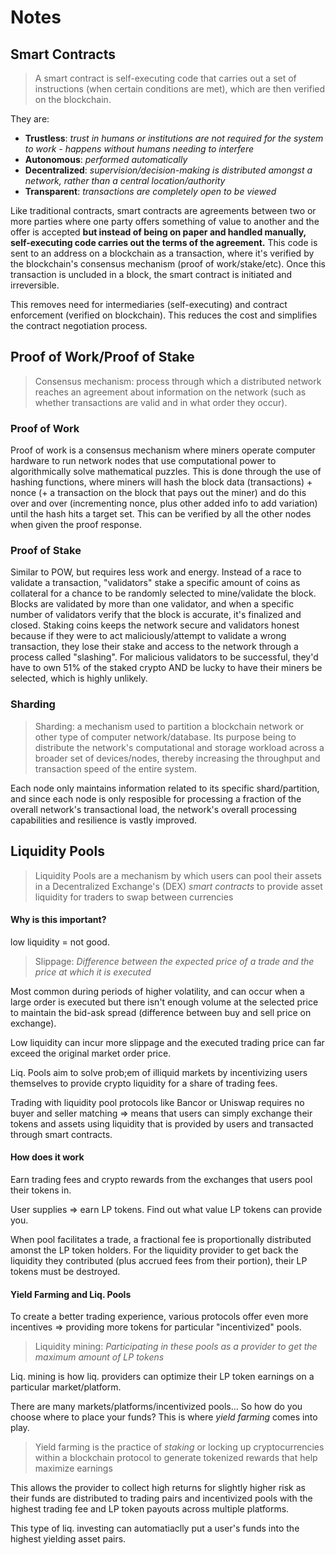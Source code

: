 # Notes

## Smart Contracts

> A smart contract is self-executing code that carries out a set of instructions (when certain conditions are met), which are then verified on the blockchain.

They are:
- **Trustless**: _trust in humans or institutions are not required for the system to work - happens without humans needing to interfere_
- **Autonomous**: _performed automatically_
- **Decentralized**: _supervision/decision-making is distributed amongst a network, rather than a central location/authority_
- **Transparent**: _transactions are completely open to be viewed_

Like traditional contracts, smart contracts are agreements between two or more parties where one party offers something of value to another and the offer is accepted **but instead of being on paper and handled manually, self-executing code carries out the terms of the agreement.** This code is sent to an address on a blockchain as a transaction, where it's verified by the blockchain's consensus mechanism (proof of work/stake/etc). Once this transaction is uncluded in a block, the smart contract is initiated and irreversible.


This removes need for intermediaries (self-executing) and contract enforcement (verified on blockchain). This reduces the cost and simplifies the contract negotiation process. 


## Proof of Work/Proof of Stake

> Consensus mechanism: process through which a distributed network reaches an agreement about information on the network (such as whether transactions are valid and in what order they occur).

### Proof of Work
Proof of work is a consensus mechanism where miners operate computer hardware to run network nodes that use computational power to algorithmically solve mathematical puzzles. This is done through the use of hashing functions, where miners will hash the block data (transactions) + nonce (+ a transaction on the block that pays out the miner) and do this over and over (incrementing nonce, plus other added info to add variation) until the hash hits a target set. This can be verified by all the other nodes when given the proof response.

### Proof of Stake
Similar to POW, but requires less work and energy. Instead of a race to validate a transaction, "validators" stake a specific amount of coins as collateral for a chance to be randomly selected to mine/validate the block. Blocks are validated by more than one validator, and when a specific number of validators verify that the block is accurate, it's finalized and closed. Staking coins keeps the network secure and validators honest because if they were to act maliciously/attempt to validate a wrong transaction, they lose their stake and access to the network through a process called "slashing". For malicious validators to be successful, they'd have to own 51% of the staked crypto AND be lucky to have their miners be selected, which is highly unlikely.

### Sharding
> Sharding: a mechanism used to partition a blockchain network or other type of computer network/database. Its purpose being to distribute the network's computational and storage workload across a broader set of devices/nodes, thereby increasing the throughput and transaction speed of the entire system.

Each node only maintains information related to its specific shard/partition, and since each node is only resposible for processing a fraction of the overall network's transactional load, the network's overall processing capabilities and resilience is vastly improved.

## Liquidity Pools

> Liquidity Pools are a mechanism by which users can pool their assets in a Decentralized Exchange's (DEX) *smart contracts* to provide asset liquidity for traders to swap between currencies

#### Why is this important?

low liquidity = not good.

> Slippage: _Difference between the expected price of a trade and the price at which it is executed_ 

Most common during periods of higher volatility, and can occur when a large order is executed but there isn't enough volume at the selected price to maintain the bid-ask spread (difference between buy and sell price on exchange).

Low liquidity can incur more slippage and the executed trading price can far exceed the original market order price.

Liq. Pools aim to solve prob;em of illiquid markets by incentivizing users themselves to provide crypto liquidity for a share of trading fees.

Trading with liquidity pool protocols like Bancor or Uniswap requires no buyer and seller matching => means that users can simply exchange their tokens and assets using liquidity that is provided by users and transacted through smart contracts.

#### How does it work

Earn trading fees and crypto rewards from the exchanges that users pool their tokens in.

User supplies => earn LP tokens. Find out what value LP tokens can provide you.

When pool facilitates a trade, a fractional fee is proportionally distributed amonst the LP token holders. For the liquidity provider to get back the liquidity they contributed (plus accrued fees from their portion), their LP tokens must be destroyed.

#### Yield Farming and Liq. Pools

To create a better trading experience, various protocols offer even more incentives => providing more tokens for particular "incentivized" pools.
> Liquidity mining: _Participating in these pools as a provider to get the maximum amount of LP tokens_

Liq. mining is how liq. providers can optimize their LP token earnings on a particular market/platform.

There are many markets/platforms/incentivized pools... So how do you choose where to place your funds? This is where *yield farming* comes into play. 

> Yield farming is the practice of *staking* or locking up cryptocurrencies within a blockchain protocol to generate tokenized rewards that help maximize earnings

This allows the provider to collect high returns for slightly higher risk as their funds are distributed to trading pairs and incentivized pools with the highest trading fee and LP token payouts across multiple platforms.

This type of liq. investing can automatiaclly put a user's funds into the highest yielding asset pairs. 


